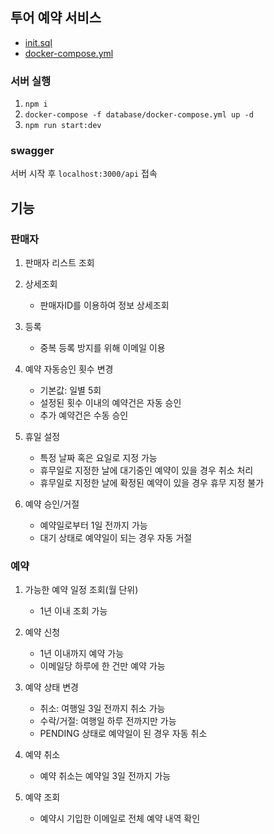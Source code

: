 ## 투어 예약 서비스

- [init.sql](database/init.sql)
- [docker-compose.yml](database/docker-compose.yml)

### 서버 실행

1. `npm i`
2. `docker-compose -f database/docker-compose.yml up -d`
3. `npm run start:dev`

### swagger

서버 시작 후 `localhost:3000/api` 접속

## 기능

### 판매자

1. 판매자 리스트 조회

2. 상세조회

   - 판매자ID를 이용하여 정보 상세조회

3. 등록

   - 중복 등록 방지를 위해 이메일 이용

4. 예약 자동승인 횟수 변경

   - 기본값: 일별 5회
   - 설정된 횟수 이내의 예약건은 자동 승인
   - 추가 예약건은 수동 승인

5. 휴일 설정

   - 특정 날짜 혹은 요일로 지정 가능
   - 휴무일로 지정한 날에 대기중인 예약이 있을 경우 취소 처리
   - 휴무일로 지정한 날에 확정된 예약이 있을 경우 휴무 지정 불가

6. 예약 승인/거절

   - 예약일로부터 1일 전까지 가능
   - 대기 상태로 예약일이 되는 경우 자동 거절

### 예약

1. 가능한 예약 일정 조회(월 단위)

   - 1년 이내 조회 가능

2. 예약 신청

   - 1년 이내까지 예약 가능
   - 이메일당 하루에 한 건만 예약 가능

3. 예약 상태 변경

   - 취소: 여행일 3일 전까지 취소 가능
   - 수락/거절: 여행일 하루 전까지만 가능
   - PENDING 상태로 예약일이 된 경우 자동 취소

4. 예약 취소

   - 예약 취소는 예약일 3일 전까지 가능

5. 예약 조회

   - 예약시 기입한 이메일로 전체 예약 내역 확인
